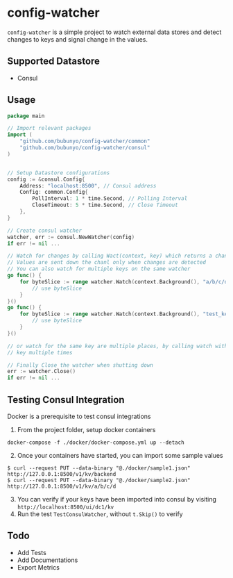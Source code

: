 # config-watcher

`config-watcher` is a simple project to watch external data stores and detect changes to keys and signal change in the
values.

## Supported Datastore

- Consul

## Usage

```go
package main

// Import relevant packages
import (
	"github.com/bubunyo/config-watcher/common"
	"github.com/bubunyo/config-watcher/consul"
)


// Setup Datastore configurations
config := &consul.Config{
    Address: "localhost:8500", // Consul address
    Config: common.Config{
        PollInterval: 1 * time.Second, // Polling Interval
        CloseTimeout: 5 * time.Second, // Close Timeout
    },
}

// Create consul watcher
watcher, err := consul.NewWatcher(config)
if err != nil ...

// Watch for changes by calling Wact(context, key) which returns a chanl of type []byte.
// Values are sent down the chanl only when changes are detected
// You can also watch for multiple keys on the same watcher
go func() {
    for byteSlice := range watcher.Watch(context.Background(), "a/b/c/d") {
        // use byteSlice	
    }
}()
go func() {
    for byteSlice := range watcher.Watch(context.Background(), "test_key") {
        // use byteSlice	
    }
}()

// or watch for the same key are multiple places, by calling watch with the same 
// key multiple times

// Finally Close the watcher when shutting down
err := watcher.Close()
if err != nil ...
```

## Testing Consul Integration

Docker is a prerequisite to test consul integrations

1. From the project folder, setup docker containers 
```
docker-compose -f ./docker/docker-compose.yml up --detach
```
2. Once your containers have started, you can import some sample values 
```
$ curl --request PUT --data-binary "@./docker/sample1.json" http://127.0.0.1:8500/v1/kv/backend
$ curl --request PUT --data-binary "@./docker/sample2.json" http://127.0.0.1:8500/v1/kv/a/b/c/d
```
3. You can verify if your keys have been imported into consul by visiting `http://localhost:8500/ui/dc1/kv`
4. Run the test `TestConsulWatcher`, without `t.Skip()` to verify

## Todo

- Add Tests
- Add Documentations
- Export Metrics